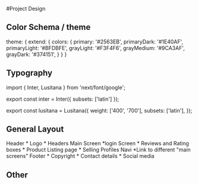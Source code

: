 
#Project Design

## Color Schema / theme

theme: {
  extend: {
    colors: {
      primary: '#2563EB',
      primaryDark: '#1E40AF',
      primaryLight: '#BFDBFE',
      grayLight: '#F3F4F6',
      grayMedium: '#9CA3AF',
      grayDark: '#374151',
    }
  }
}


## Typography

import { Inter, Lusitana } from 'next/font/google';
 
export const inter = Inter({ subsets: ['latin'] });

export const lusitana = Lusitana({
  weight: ['400', '700'],
  subsets: ['latin'],
});

## General Layout

Header 
    * Logo
    * Headers
Main Screen
    *login Screen
    * Reviews and Rating boxes
    * Product Listing page
    * Selling Profiles
Navi
    *Link to different "main screens"
Footer 
    * Copyright
    * Contact details
    * Social media

## Other